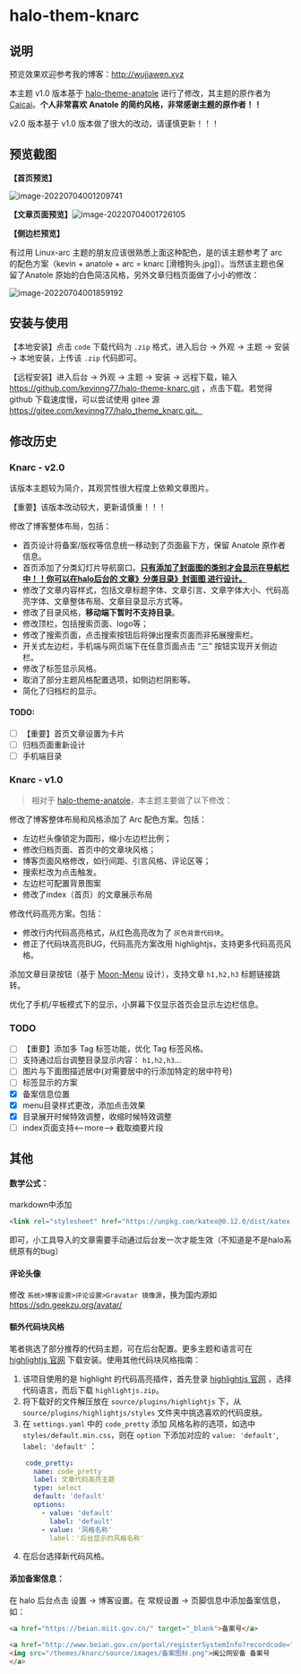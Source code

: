 # halo-them-knarc

## 说明

预览效果欢迎参考我的博客：http://wujiawen.xyz

本主题 v1.0 版本基于 [halo-theme-anatole](https://github.com/halo-dev/halo-theme-anatole) 进行了修改，其主题的原作者为 [Caicai](https://www.caicai.me)。**个人非常喜欢 Anatole 的简约风格，非常感谢主题的原作者！！** 

v2.0 版本基于 v1.0 版本做了很大的改动，请谨慎更新！！！

## 预览截图

**【首页预览】**

![image-20220704001209741](img/README/image-20220704001209741.png)



**【文章页面预览】**![image-20220704001726105](img/README/image-20220704001726105.png)

**【侧边栏预览】**

有过用 Linux-arc 主题的朋友应该很熟悉上面这种配色，是的该主题参考了 arc 的配色方案（kevin + anatole + arc = knarc [滑稽狗头.jpg]）。当然该主题也保留了Anatole 原始的白色简洁风格，另外文章归档页面做了小小的修改：

![image-20220704001859192](img/README/image-20220704001859192.png)

## 安装与使用

【本地安装】点击 `code` 下载代码为 `.zip` 格式，进入后台 -> 外观 -> 主题 -> 安装 -> 本地安装，上传该 `.zip` 代码即可。

 【远程安装】进入后台 -> 外观 -> 主题 -> 安装 -> 远程下载，输入 https://github.com/kevinng77/halo-theme-knarc.git ，点击下载。若觉得 github 下载速度慢，可以尝试使用 gitee 源 https://gitee.com/kevinng77/halo_theme_knarc.git。

## 修改历史

### Knarc - v2.0

该版本主题较为简介，其观赏性很大程度上依赖文章图片。

【重要】该版本改动较大，更新请慎重！！！

修改了博客整体布局，包括：

+ 首页设计将备案/版权等信息统一移动到了页面最下方，保留 Anatole 原作者信息。
+ 首页添加了分类幻灯片导航窗口。**<u>只有添加了封面图的类别才会显示在导航栏中！！你可以在halo后台的 文章》分类目录》封面图 进行设计。</u>**
+ 修改了文章内容样式，包括文章标题字体、文章引言、文章字体大小、代码高亮字体、文章整体布局、文章目录显示方式等。
+ 修改了目录风格，**移动端下暂时不支持目录**。
+ 修改顶栏，包括搜索页面、logo等；
+ 修改了搜索页面，点击搜索按钮后将弹出搜索页面而非拓展搜索栏。
+ 开关式左边栏，手机端与网页端下在任意页面点击 “三” 按钮实现开关侧边栏。
+ 修改了标签显示风格。
+ 取消了部分主题风格配置选项，如侧边栏阴影等。
+ 简化了归档栏的显示。

#### TODO:

- [ ] 【重要】首页文章设置为卡片
- [ ] 归档页面重新设计
- [ ] 手机端目录

### Knarc - v1.0

> 相对于  [halo-theme-anatole](https://github.com/halo-dev/halo-theme-anatole)，本主题主要做了以下修改：

修改了博客整体布局和风格添加了 Arc 配色方案。包括：

+ 左边栏头像锁定为圆形，缩小左边栏比例；
+ 修改归档页面、首页中的文章块风格；
+ 博客页面风格修改，如行间距、引言风格、评论区等；
+ 搜索栏改为点击触发。
+ 左边栏可配置背景图案
+ 修改了index（首页）的文章展示布局

修改代码高亮方案。包括：

+ 修改行内代码高亮格式，从红色高亮改为了 `灰色背景代码块`。
+ 修正了代码块高亮BUG，代码高亮方案改用 highlightjs，支持更多代码高亮风格。

添加文章目录按钮（基于 [Moon-Menu](https://github.com/jiangtj-lab/hexo-cake-moon-menu) 设计），支持文章 `h1,h2,h3` 标题链接跳转。

优化了手机/平板模式下的显示，小屏幕下仅显示首页会显示左边栏信息。

### TODO

- [ ] 【重要】添加多 Tag 标签功能，优化 Tag 标签风格。
- [ ] 支持通过后台调整目录显示内容： `h1,h2,h3`...
- [ ] 图片与下面图描述居中(对需要居中的行添加特定的居中符号)
- [ ] 标签显示的方案
- [x] 备案信息位置
- [x] menu目录样式更改，添加点击效果
- [x] 目录展开时候特效调整，收缩时候特效调整
- [ ] index页面支持<--more--> 截取摘要片段

## 其他

#### **数学公式：**

markdown中添加

```html
<link rel="stylesheet" href="https://unpkg.com/katex@0.12.0/dist/katex.min.css" />
```

即可，小工具导入的文章需要手动通过后台发一次才能生效（不知道是不是halo系统原有的bug）

#### **评论头像**

修改 `系统>博客设置>评论设置>Gravatar 镜像源`，换为国内源如 https://sdn.geekzu.org/avatar/

#### **额外代码块风格**

笔者挑选了部分推荐的代码主题，可在后台配置。更多主题和语言可在 [highlightjs 官网](https://highlightjs.org/download/)  下载安装。使用其他代码块风格指南：

1. 该项目使用的是 highlight 的代码高亮插件，首先登录 [highlightjs 官网](https://highlightjs.org/download/)  ，选择代码语言，而后下载 `highlightjs.zip`。
2. 将下载好的文件解压放在 `source/plugins/highlightjs` 下，从 `source/plugins/highlightjs/styles` 文件夹中挑选喜欢的代码皮肤。
3. 在 `settings.yaml` 中的 `code_pretty` 添加 风格名称的选项，如选中 `styles/default.min.css`，则在 `option` 下添加对应的 `value: 'default'`, `label: 'default'` ：

```yaml
    code_pretty:
      name: code_pretty
      label: 文章代码高亮主题
      type: select
      default: 'default'
      options:
        - value: 'default'
          label: 'default'
        - value: '风格名称'
          label：'后台显示的风格名称'
```

4. 在后台选择新代码风格。

#### 添加备案信息：

在 halo 后台点击 设置 -> 博客设置。在 常规设置 -> 页脚信息中添加备案信息，如：

```html
<a href="https://beian.miit.gov.cn/" target="_blank">备案号</a>
 
<a href="http://www.beian.gov.cn/portal/registerSystemInfo?recordcode=" target="_blank">
<img src="/themes/knarc/source/images/备案图标.png">闽公网安备 备案号 
</a>
```

